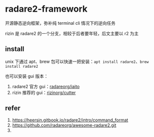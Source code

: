 # radare2-framework

开源静态逆向框架，弥补纯 terminal cli 情况下的逆向任务

rizin 是 radare2 的一个分支，相较于后者要年轻，后文主要以 r2 为主

## install

unix 下通过 apt、brew 包可以快速一把安装：`apt install radare2`、`brew install radare2`

也可以安装 gui 版本：

1.   radare2 官方 gui：[radareorg/iaito](https://github.com/radareorg/iaito.git)
2.   rizin 推荐的 gui：[rizinorg/cutter](https://github.com/rizinorg/cutter.git)


## refer

1. https://heersin.gitbook.io/radare2/intro/command_format
2. https://github.com/radareorg/awesome-radare2.git
3. 